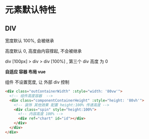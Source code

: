 # 元素默认特性

## DIV

宽度默认 100%, 会被继承

高度默认 0, 高度由内容撑起, 不会被继承

div [100px] > div > div [100%] , 第三个 div 高度 为 0

**自适应 容器 布局 vue**

组件 不设置宽度, 让 外部 div 控制

```html
<div class="outContainerWidth" :style="width: '80vw'">
  <!-- 组件高度容器  -->
  <div class="componentContainerHeight" :style="height: '80vh'">
    <!-- 装饰 其他效果 配置 height:100% 传递高度 -->
    <div class="spin" style="height:100%">
      <!-- 内容高度 100% -->
      <div ref="chart" id="id"></div>
    </div>
  </div>
</div>
```
